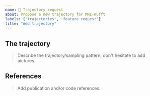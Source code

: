 ```yaml
---
name: 🎇 Trajectory request
about: Propose a new trajectory for MRI-nufft
labels: ['trajectories', 'feature request']
title: "Add trajectory"
---
```


## The trajectory

> Describe the trajectory/sampling pattern, don't hesitate to add pictures. 

## References

> Add publication and/or code references.
